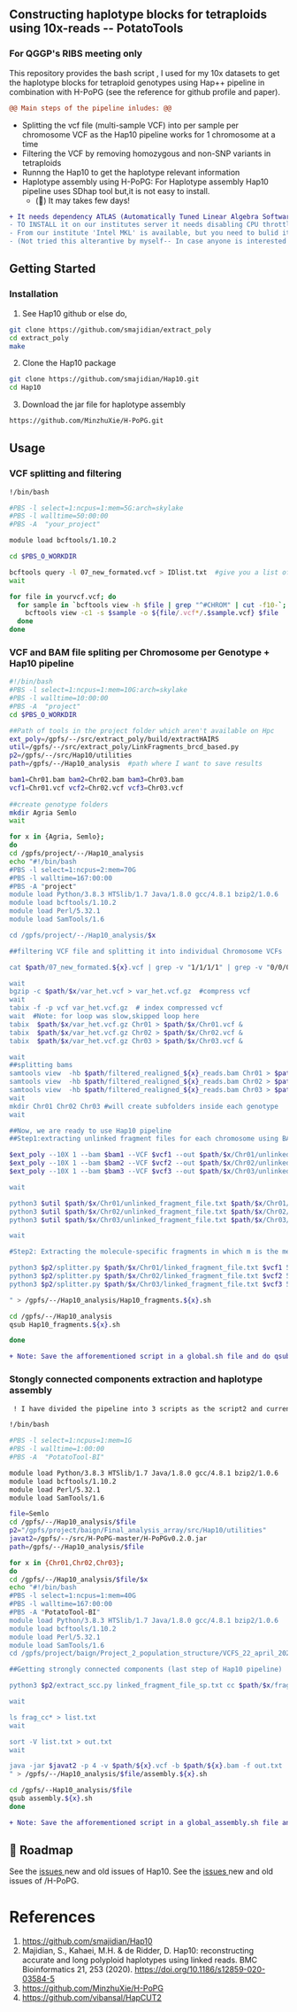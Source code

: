 
<!-- ABOUT THE PROJECT -->
## Constructing haplotype blocks for tetraploids using 10x-reads -- PotatoTools
### For QGGP's RIBS meeting only

This repository provides the bash script , I used for my 10x datasets to get the haplotype blocks for tetraploid genotypes using Hap++ pipeline in combination with H-PoPG (see the reference for github profile and paper).

```diff
@@ Main steps of the pipeline inludes: @@ 
```
* Splitting the vcf file (multi-sample VCF) into per sample per chromosome VCF as the Hap10 pipeline works for 1 chromosome at a time
* Filtering the VCF by removing homozygous and non-SNP variants in tetraploids
* Runnng the Hap10 to get the haplotype relevant information
* Haplotype assembly using H-PoPG: For Haplotype assembly Hap10 pipeline uses SDhap tool but,it is not easy to install. 
  -  (&#x1F534;)  It may takes few days!
```diff
+ It needs dependency ATLAS (Automatically Tuned Linear Algebra Software) libraries and also need lapack. 
- TO INSTALL it on our institutes server it needs disabling CPU throttling. 
- From our institute 'Intel MKL' is available, but you need to bulid it by yourself  using module load  "intel/xe2020.4".
- (Not tried this alterantive by myself-- In case anyone is interested try your luck)..
```
  


<!-- GETTING STARTED -->
## Getting Started

### Installation

1. See Hap10 github or else do,

```sh
git clone https://github.com/smajidian/extract_poly
cd extract_poly
make 
```
2. Clone the Hap10 package
```sh
git clone https://github.com/smajidian/Hap10.git
cd Hap10
```
3. Download the jar file for haplotype assembly
```sh
https://github.com/MinzhuXie/H-PoPG.git
```

<!-- USAGE EXAMPLES -->
## Usage
### VCF splitting and filtering
```sh
!/bin/bash

#PBS -l select=1:ncpus=1:mem=5G:arch=skylake
#PBS -l walltime=50:00:00
#PBS -A  "your_project"

module load bcftools/1.10.2

cd $PBS_O_WORKDIR

bcftools query -l 07_new_formated.vcf > IDlist.txt  #give you a list of genotypes in your multi-VCF file
wait

for file in yourvcf.vcf; do  
  for sample in `bcftools view -h $file | grep "^#CHROM" | cut -f10-`; do
    bcftools view -c1 -s $sample -o ${file/.vcf*/.$sample.vcf} $file
  done
done
```
### VCF and BAM file spliting per Chromosome per Genotype + Hap10 pipeline

```sh
#!/bin/bash
#PBS -l select=1:ncpus=1:mem=10G:arch=skylake
#PBS -l walltime=10:00:00
#PBS -A  "project"
cd $PBS_O_WORKDIR

##Path of tools in the project folder which aren't available on Hpc 
ext_poly=/gpfs/--/src/extract_poly/build/extractHAIRS
util=/gpfs/--/src/extract_poly/LinkFragments_brcd_based.py
p2=/gpfs/--/src/Hap10/utilities
path=/gpfs/--/Hap10_analysis  #path where I want to save results

bam1=Chr01.bam bam2=Chr02.bam bam3=Chr03.bam 
vcf1=Chr01.vcf vcf2=Chr02.vcf vcf3=Chr03.vcf
 
##create genotype folders
mkdir Agria Semlo
wait

for x in {Agria, Semlo};
do
cd /gpfs/project/--/Hap10_analysis
echo "#!/bin/bash
#PBS -l select=1:ncpus=2:mem=70G
#PBS -l walltime=167:00:00
#PBS -A "project"
module load Python/3.8.3 HTSlib/1.7 Java/1.8.0 gcc/4.8.1 bzip2/1.0.6
module load bcftools/1.10.2
module load Perl/5.32.1
module load SamTools/1.6

cd /gpfs/project/--/Hap10_analysis/$x   

##filtering VCF file and splitting it into individual Chromosome VCFs

cat $path/07_new_formated.${x}.vcf | grep -v "1/1/1/1" | grep -v "0/0/0/0" > $path/$x/var_het.vcf   #This will generate filtered vcf and save it into respective genotype folder

wait
bgzip -c $path/$x/var_het.vcf > var_het.vcf.gz  #compress vcf
wait
tabix -f -p vcf var_het.vcf.gz  # index compressed vcf
wait  #Note: for loop was slow,skipped loop here
tabix  $path/$x/var_het.vcf.gz Chr01 > $path/$x/Chr01.vcf &
tabix  $path/$x/var_het.vcf.gz Chr02 > $path/$x/Chr02.vcf &
tabix  $path/$x/var_het.vcf.gz Chr03 > $path/$x/Chr03.vcf &

wait
##splitting bams
samtools view  -hb $path/filtered_realigned_${x}_reads.bam Chr01 > $path/$x/Chr01.bam 
samtools view  -hb $path/filtered_realigned_${x}_reads.bam Chr02 > $path/$x/Chr02.bam 
samtools view  -hb $path/filtered_realigned_${x}_reads.bam Chr03 > $path/$x/Chr03.bam 
wait
mkdir Chr01 Chr02 Chr03 #will create subfolders inside each genotype
wait

##Now, we are ready to use Hap10 pipeline
##Step1:extracting unlinked fragment files for each chromosome using BAM and VCF files

$ext_poly --10X 1 --bam $bam1 --VCF $vcf1 --out $path/$x/Chr01/unlinked_fragment_file.txt &
$ext_poly --10X 1 --bam $bam2 --VCF $vcf2 --out $path/$x/Chr02/unlinked_fragment_file.txt &
$ext_poly --10X 1 --bam $bam3 --VCF $vcf3 --out $path/$x/Chr03/unlinked_fragment_file.txt &

wait

python3 $util $path/$x/Chr01/unlinked_fragment_file.txt $path/$x/Chr01/linked_fragment_file.txt &
python3 $util $path/$x/Chr02/unlinked_fragment_file.txt $path/$x/Chr02/linked_fragment_file.txt &
python3 $util $path/$x/Chr03/unlinked_fragment_file.txt $path/$x/Chr03/linked_fragment_file.txt &

wait

#Step2: Extracting the molecule-specific fragments in which m is the mean 10X molecule length (in Kb) which can be set as 50. (github Hap10)

python3 $p2/splitter.py $path/$x/Chr01/linked_fragment_file.txt $vcf1 50 &
python3 $p2/splitter.py $path/$x/Chr02/linked_fragment_file.txt $vcf2 50 &
python3 $p2/splitter.py $path/$x/Chr03/linked_fragment_file.txt $vcf3 50 &

" > /gpfs/--/Hap10_analysis/Hap10_fragments.${x}.sh

cd /gpfs/--/Hap10_analysis
qsub Hap10_fragments.${x}.sh

done
```

```diff
+ Note: Save the afforementioned script in a global.sh file and do qsub global.sh, it will generate 1 script for each genotype and each script will run automatically
```
### Stongly connected components extraction and haplotype assembly

```diff
 ! I have divided the pipeline into 3 scripts as the script2 and current script requires more memory
```

```sh
!/bin/bash

#PBS -l select=1:ncpus=1:mem=1G
#PBS -l walltime=1:00:00
#PBS -A  "PotatoTool-BI"

module load Python/3.8.3 HTSlib/1.7 Java/1.8.0 gcc/4.8.1 bzip2/1.0.6
module load bcftools/1.10.2
module load Perl/5.32.1
module load SamTools/1.6

file=Semlo
cd /gpfs/--/Hap10_analysis/$file
p2="/gpfs/project/baign/Final_analysis_array/src/Hap10/utilities"
javat2=/gpfs/--/src/H-PoPG-master/H-PoPGv0.2.0.jar
path=/gpfs/--/Hap10_analysis/$file

for x in {Chr01,Chr02,Chr03};
do
cd /gpfs/--/Hap10_analysis/$file/$x
echo "#!/bin/bash
#PBS -l select=1:ncpus=1:mem=40G
#PBS -l walltime=167:00:00
#PBS -A "PotatoTool-BI"
module load Python/3.8.3 HTSlib/1.7 Java/1.8.0 gcc/4.8.1 bzip2/1.0.6
module load bcftools/1.10.2
module load Perl/5.32.1
module load SamTools/1.6
cd /gpfs/project/baign/Project_2_population_structure/VCFS_22_april_2021/samtools/01_All_chrs_16_juli_2021/Hap10_analysis/$file/$x

##Getting strongly connected components (last step of Hap10 pipeline)

python3 $p2/extract_scc.py linked_fragment_file_sp.txt cc $path/$x/frag_cc

wait

ls frag_cc* > list.txt
wait

sort -V list.txt > out.txt
wait

java -jar $javat2 -p 4 -v $path/${x}.vcf -b $path/${x}.bam -f out.txt  -d phased_${x}_cc_allins_haps.txt
" > /gpfs/--/Hap10_analysis/$file/assembly.${x}.sh

cd /gpfs/--Hap10_analysis/$file
qsub assembly.${x}.sh
done
```
```diff
+ Note: Save the afforementioned script in a global_assembly.sh file and do qsub global.sh, it will generate 1 script for each Chromosome
```

<!-- ROADMAP -->
## 🚧 Roadmap

See the [issues ](https://github.com/smajidian/Hap10/issues?q=is%3Aissue+is%3Aclosed) new and old issues of Hap10.
See the [issues ](https://github.com/MinzhuXie/H-PoPG/issues) new and old issues of /H-PoPG.



<!-- CONTACT -->
<!--## 📫 Contact -->

<!--Your Name - [@your_twitter](https://twitter.com/your_username) - email@example.com -->

<!--Project Link: [https://github.com/your_username/repo_name](https://github.com/your_username/repo_name) -->

# References
1. https://github.com/smajidian/Hap10
2. Majidian, S., Kahaei, M.H. & de Ridder, D. Hap10: reconstructing accurate and long polyploid haplotypes using linked reads. BMC Bioinformatics 21, 253 (2020). https://doi.org/10.1186/s12859-020-03584-5
3. https://github.com/MinzhuXie/H-PoPG
4. https://github.com/vibansal/HapCUT2
